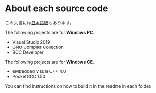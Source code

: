 # About each source code
この文書には[日本語版](readme.md)もあります。

The following projects are for **Windows PC**.
- Visual Studio 2019
- GNU Compiler Collection
- BCC Developer

The following projects are for **Windows CE**.
- eMbedded Visual C++ 4.0
- PocketGCC 1.50

You can find instructions on how to build it in the readme in each folder.
